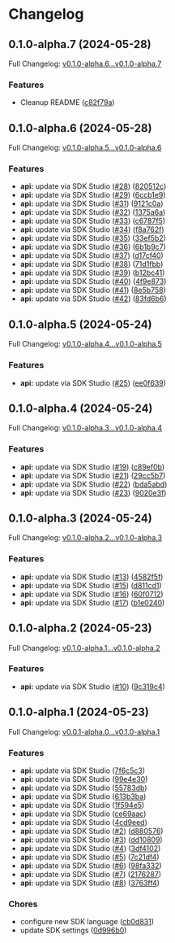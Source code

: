 # Changelog

## 0.1.0-alpha.7 (2024-05-28)

Full Changelog: [v0.1.0-alpha.6...v0.1.0-alpha.7](https://github.com/atla-ai/atla-sdk-python/compare/v0.1.0-alpha.6...v0.1.0-alpha.7)

### Features

* Cleanup README ([c82f79a](https://github.com/atla-ai/atla-sdk-python/commit/c82f79ac4167eae96b98593390ce81692082e5cf))

## 0.1.0-alpha.6 (2024-05-28)

Full Changelog: [v0.1.0-alpha.5...v0.1.0-alpha.6](https://github.com/atla-ai/atla-sdk-python/compare/v0.1.0-alpha.5...v0.1.0-alpha.6)

### Features

* **api:** update via SDK Studio ([#28](https://github.com/atla-ai/atla-sdk-python/issues/28)) ([820512c](https://github.com/atla-ai/atla-sdk-python/commit/820512cfd3da00bb2dc8e8c88810b4e93c01aeb8))
* **api:** update via SDK Studio ([#29](https://github.com/atla-ai/atla-sdk-python/issues/29)) ([6ccb1e9](https://github.com/atla-ai/atla-sdk-python/commit/6ccb1e9ceea8320ee39959c30bbcb14ee6e7a514))
* **api:** update via SDK Studio ([#31](https://github.com/atla-ai/atla-sdk-python/issues/31)) ([9121c0a](https://github.com/atla-ai/atla-sdk-python/commit/9121c0aead8165a3a1e5fbabeb11b94111d359cb))
* **api:** update via SDK Studio ([#32](https://github.com/atla-ai/atla-sdk-python/issues/32)) ([1375a6a](https://github.com/atla-ai/atla-sdk-python/commit/1375a6ab13219e5fa13042bde50f23726c8afb0f))
* **api:** update via SDK Studio ([#33](https://github.com/atla-ai/atla-sdk-python/issues/33)) ([c6787f5](https://github.com/atla-ai/atla-sdk-python/commit/c6787f52efe37a28da5ba84710cba9c3d5e07a66))
* **api:** update via SDK Studio ([#34](https://github.com/atla-ai/atla-sdk-python/issues/34)) ([f8a762f](https://github.com/atla-ai/atla-sdk-python/commit/f8a762fba5ca9eeee0b63bf9765e2d3ad4788b31))
* **api:** update via SDK Studio ([#35](https://github.com/atla-ai/atla-sdk-python/issues/35)) ([33ef5b2](https://github.com/atla-ai/atla-sdk-python/commit/33ef5b225e91643ecb32b3104b55d795c6be5c78))
* **api:** update via SDK Studio ([#36](https://github.com/atla-ai/atla-sdk-python/issues/36)) ([6b1b9c7](https://github.com/atla-ai/atla-sdk-python/commit/6b1b9c79476a16bfd752a59ab646685e89ac4bb8))
* **api:** update via SDK Studio ([#37](https://github.com/atla-ai/atla-sdk-python/issues/37)) ([d17cf40](https://github.com/atla-ai/atla-sdk-python/commit/d17cf40fe3d4ed60b3bc3022d1cc19bc916c94f8))
* **api:** update via SDK Studio ([#38](https://github.com/atla-ai/atla-sdk-python/issues/38)) ([71d1fbb](https://github.com/atla-ai/atla-sdk-python/commit/71d1fbbb4c6767ac464842d1babb7337af0f5f0b))
* **api:** update via SDK Studio ([#39](https://github.com/atla-ai/atla-sdk-python/issues/39)) ([b12bc41](https://github.com/atla-ai/atla-sdk-python/commit/b12bc4178a3928a6c4f6843d292150861fd21d7c))
* **api:** update via SDK Studio ([#40](https://github.com/atla-ai/atla-sdk-python/issues/40)) ([4f9e873](https://github.com/atla-ai/atla-sdk-python/commit/4f9e873745b98956ca45c67bb7c63c9763a355bc))
* **api:** update via SDK Studio ([#41](https://github.com/atla-ai/atla-sdk-python/issues/41)) ([8e5b758](https://github.com/atla-ai/atla-sdk-python/commit/8e5b758f6328ec013fb2592cffd637837ba1be19))
* **api:** update via SDK Studio ([#42](https://github.com/atla-ai/atla-sdk-python/issues/42)) ([83fd6b6](https://github.com/atla-ai/atla-sdk-python/commit/83fd6b6c09d26fdaa201be59fa6ac0704a10d4a6))

## 0.1.0-alpha.5 (2024-05-24)

Full Changelog: [v0.1.0-alpha.4...v0.1.0-alpha.5](https://github.com/atla-ai/atla-sdk-python/compare/v0.1.0-alpha.4...v0.1.0-alpha.5)

### Features

* **api:** update via SDK Studio ([#25](https://github.com/atla-ai/atla-sdk-python/issues/25)) ([ee0f639](https://github.com/atla-ai/atla-sdk-python/commit/ee0f639ac33731b874ca847ad66373f0023156e1))

## 0.1.0-alpha.4 (2024-05-24)

Full Changelog: [v0.1.0-alpha.3...v0.1.0-alpha.4](https://github.com/atla-ai/atla-sdk-python/compare/v0.1.0-alpha.3...v0.1.0-alpha.4)

### Features

* **api:** update via SDK Studio ([#19](https://github.com/atla-ai/atla-sdk-python/issues/19)) ([c89ef0b](https://github.com/atla-ai/atla-sdk-python/commit/c89ef0beffc1e9e56d805e477f78b1ce7032a5b8))
* **api:** update via SDK Studio ([#21](https://github.com/atla-ai/atla-sdk-python/issues/21)) ([29cc5b7](https://github.com/atla-ai/atla-sdk-python/commit/29cc5b74d3c286085994acecc4f45fea577471cc))
* **api:** update via SDK Studio ([#22](https://github.com/atla-ai/atla-sdk-python/issues/22)) ([bda5abd](https://github.com/atla-ai/atla-sdk-python/commit/bda5abda7ed271f623a0e7fa331e6826dfe0b187))
* **api:** update via SDK Studio ([#23](https://github.com/atla-ai/atla-sdk-python/issues/23)) ([9020e3f](https://github.com/atla-ai/atla-sdk-python/commit/9020e3f0257497b687b299a8f694bbf2868bcf93))

## 0.1.0-alpha.3 (2024-05-24)

Full Changelog: [v0.1.0-alpha.2...v0.1.0-alpha.3](https://github.com/atla-ai/atla-sdk-python/compare/v0.1.0-alpha.2...v0.1.0-alpha.3)

### Features

* **api:** update via SDK Studio ([#13](https://github.com/atla-ai/atla-sdk-python/issues/13)) ([4582f5f](https://github.com/atla-ai/atla-sdk-python/commit/4582f5fa7ba2ebe3062a73683d8af11197ce8699))
* **api:** update via SDK Studio ([#15](https://github.com/atla-ai/atla-sdk-python/issues/15)) ([d811cd1](https://github.com/atla-ai/atla-sdk-python/commit/d811cd118c661e1c6846a4d2ad1226a95e6af56c))
* **api:** update via SDK Studio ([#16](https://github.com/atla-ai/atla-sdk-python/issues/16)) ([60f0712](https://github.com/atla-ai/atla-sdk-python/commit/60f07124e2ddc22b727e8ae77e5f665325f2934d))
* **api:** update via SDK Studio ([#17](https://github.com/atla-ai/atla-sdk-python/issues/17)) ([b1e0240](https://github.com/atla-ai/atla-sdk-python/commit/b1e0240351379822bb4d4cb8fd7fde15ef27749f))

## 0.1.0-alpha.2 (2024-05-23)

Full Changelog: [v0.1.0-alpha.1...v0.1.0-alpha.2](https://github.com/atla-ai/atla-sdk-python/compare/v0.1.0-alpha.1...v0.1.0-alpha.2)

### Features

* **api:** update via SDK Studio ([#10](https://github.com/atla-ai/atla-sdk-python/issues/10)) ([9c319c4](https://github.com/atla-ai/atla-sdk-python/commit/9c319c4f935ac1d1c77a7b6aa0ec4331950cc7db))

## 0.1.0-alpha.1 (2024-05-23)

Full Changelog: [v0.0.1-alpha.0...v0.1.0-alpha.1](https://github.com/atla-ai/atla-sdk-python/compare/v0.0.1-alpha.0...v0.1.0-alpha.1)

### Features

* **api:** update via SDK Studio ([7f6c5c3](https://github.com/atla-ai/atla-sdk-python/commit/7f6c5c385ec17bd6bd779d810ffd607a7275401d))
* **api:** update via SDK Studio ([99e4e30](https://github.com/atla-ai/atla-sdk-python/commit/99e4e30197e659d5ddfe3628b064888dd2df7c59))
* **api:** update via SDK Studio ([55783db](https://github.com/atla-ai/atla-sdk-python/commit/55783db425b9614edd88ab4c612a417f80122e90))
* **api:** update via SDK Studio ([613b3ba](https://github.com/atla-ai/atla-sdk-python/commit/613b3baed516bd0ec05951869e88bcd299e84a2e))
* **api:** update via SDK Studio ([1f594e5](https://github.com/atla-ai/atla-sdk-python/commit/1f594e55146024225762d048e6e5fcbf90137a1f))
* **api:** update via SDK Studio ([ce69aac](https://github.com/atla-ai/atla-sdk-python/commit/ce69aac5e2fb07e5d998ea40df1b896cb5a463fa))
* **api:** update via SDK Studio ([4cd9eed](https://github.com/atla-ai/atla-sdk-python/commit/4cd9eede22c730e2d248ca3575ce5b207c9cf985))
* **api:** update via SDK Studio ([#2](https://github.com/atla-ai/atla-sdk-python/issues/2)) ([d880576](https://github.com/atla-ai/atla-sdk-python/commit/d8805768fd122dd32522364f39145b1cf34a0743))
* **api:** update via SDK Studio ([#3](https://github.com/atla-ai/atla-sdk-python/issues/3)) ([dd10809](https://github.com/atla-ai/atla-sdk-python/commit/dd10809ab95ad6c673254cb1aac2d5b294aed9e9))
* **api:** update via SDK Studio ([#4](https://github.com/atla-ai/atla-sdk-python/issues/4)) ([3df4102](https://github.com/atla-ai/atla-sdk-python/commit/3df4102c8d097ac505ce0c210553e78ec580f7ef))
* **api:** update via SDK Studio ([#5](https://github.com/atla-ai/atla-sdk-python/issues/5)) ([7c21df4](https://github.com/atla-ai/atla-sdk-python/commit/7c21df4f45e31b9b563c6f0689ffc58264f8a439))
* **api:** update via SDK Studio ([#6](https://github.com/atla-ai/atla-sdk-python/issues/6)) ([98fa332](https://github.com/atla-ai/atla-sdk-python/commit/98fa332a8c798a2b98716e473695dd7374b6d184))
* **api:** update via SDK Studio ([#7](https://github.com/atla-ai/atla-sdk-python/issues/7)) ([2176287](https://github.com/atla-ai/atla-sdk-python/commit/2176287960faf0771e62b42094b3622110ca4521))
* **api:** update via SDK Studio ([#8](https://github.com/atla-ai/atla-sdk-python/issues/8)) ([3763ff4](https://github.com/atla-ai/atla-sdk-python/commit/3763ff499e63cf3945097920f35d20d4490b5c48))


### Chores

* configure new SDK language ([cb0d831](https://github.com/atla-ai/atla-sdk-python/commit/cb0d8317083e3bef4fb612b339e591198b9e1880))
* update SDK settings ([0d996b0](https://github.com/atla-ai/atla-sdk-python/commit/0d996b03c1c975713c556f39be8b088ce935a81e))
